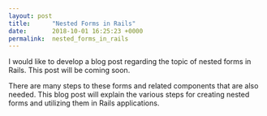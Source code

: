 ```yaml
---
layout: post
title:      "Nested Forms in Rails"
date:       2018-10-01 16:25:23 +0000
permalink:  nested_forms_in_rails
---
```



I would like to develop a blog post regarding the topic of nested forms in Rails. This post will be coming soon. 

There are many steps to these forms and related components that are also needed. This blog post will explain the various steps for creating nested forms and utilizing them in Rails applications.
